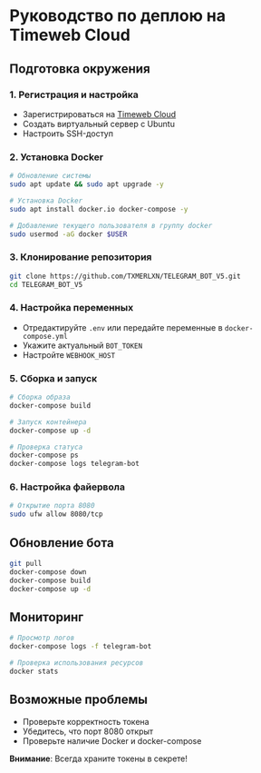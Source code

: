 # Руководство по деплою на Timeweb Cloud

## Подготовка окружения

### 1. Регистрация и настройка
- Зарегистрироваться на [Timeweb Cloud](https://timeweb.cloud)
- Создать виртуальный сервер с Ubuntu
- Настроить SSH-доступ

### 2. Установка Docker
```bash
# Обновление системы
sudo apt update && sudo apt upgrade -y

# Установка Docker
sudo apt install docker.io docker-compose -y

# Добавление текущего пользователя в группу docker
sudo usermod -aG docker $USER
```

### 3. Клонирование репозитория
```bash
git clone https://github.com/TXMERLXN/TELEGRAM_BOT_V5.git
cd TELEGRAM_BOT_V5
```

### 4. Настройка переменных
- Отредактируйте `.env` или передайте переменные в `docker-compose.yml`
- Укажите актуальный `BOT_TOKEN`
- Настройте `WEBHOOK_HOST`

### 5. Сборка и запуск
```bash
# Сборка образа
docker-compose build

# Запуск контейнера
docker-compose up -d

# Проверка статуса
docker-compose ps
docker-compose logs telegram-bot
```

### 6. Настройка файервола
```bash
# Открытие порта 8080
sudo ufw allow 8080/tcp
```

## Обновление бота
```bash
git pull
docker-compose down
docker-compose build
docker-compose up -d
```

## Мониторинг
```bash
# Просмотр логов
docker-compose logs -f telegram-bot

# Проверка использования ресурсов
docker stats
```

## Возможные проблемы
- Проверьте корректность токена
- Убедитесь, что порт 8080 открыт
- Проверьте наличие Docker и docker-compose

**Внимание**: Всегда храните токены в секрете!
